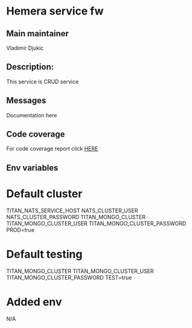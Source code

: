 # Hemera service fw

## Main maintainer

Vladimir Djukic

## Description:

This service is CRUD service

## Messages

Documentation here

## Code coverage

For code coverage report click [HERE](http://htmlpreview.github.io/?https://github.com/vforv/hemera-service-fw/blob/master/coverage/index.html)

## Env variables

# Default cluster

TITAN_NATS_SERVICE_HOST
NATS_CLUSTER_USER
NATS_CLUSTER_PASSWORD
TITAN_MONGO_CLUSTER
TITAN_MONGO_CLUSTER_USER
TITAN_MONGO_CLUSTER_PASSWORD
PROD=true

# Default testing

TITAN_MONGO_CLUSTER
TITAN_MONGO_CLUSTER_USER
TITAN_MONGO_CLUSTER_PASSWORD
TEST=true

# Added env

N/A